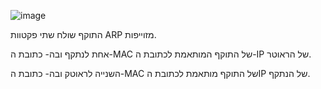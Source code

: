 ![image](https://github.com/user-attachments/assets/af29fe39-4e62-4687-a97c-32ed4b7cb896)


התוקף שולח שתי פקטוות ARP מזוייפות.

אחת לנתקף ובה- כתובת ה-MAC של התוקף המותאמת לכתובת ה-IP של הראוטר.

השנייה לראוטק ובה- כתובת ה-MAC של התוקף מותאמת לכתובת הIP של הנתקף.
